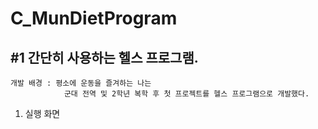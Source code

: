 # C_MunDietProgram
## #1 간단히 사용하는 헬스 프로그램.

```
개발 배경 : 평소에 운동을 즐겨하는 나는
            군대 전역 및 2학년 복학 후 첫 프로젝트를 헬스 프로그램으로 개발했다.
```

1. 실행 화면

